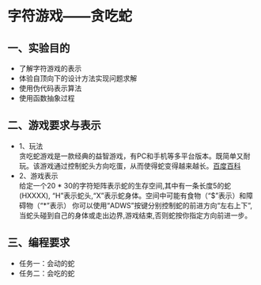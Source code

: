 # 字符游戏——贪吃蛇
## 一、实验目的
* 了解字符游戏的表示
* 体验自顶向下的设计方法实现问题求解
* 使用伪代码表示算法
* 使用函数抽象过程
## 二、游戏要求与表示
* 1、玩法  
贪吃蛇游戏是一款经典的益智游戏，有PC和手机等多平台版本。既简单又耐玩。该游戏通过控制蛇头方向吃蛋，从而使得蛇变得越来越长。[百度百科](https://baike.baidu.com/item/贪吃蛇/9510203?fr=aladdin)
* 2、游戏表示  
给定一个20 * 30的字符矩阵表示蛇的生存空间,其中有一条长度5的蛇(HXXXX), “H”表示蛇头,“X”表示蛇身体。空间中可能有食物（“$”表示）和障碍物（“*”表示）
你可以使用“ADWS”按键分别控制蛇的前进方向“左右上下”, 当蛇头碰到自己的身体或走出边界,游戏结束,否则蛇按你指定方向前进一步。
## 三、编程要求
* 任务一：会动的蛇 
* 任务二：会吃的蛇

